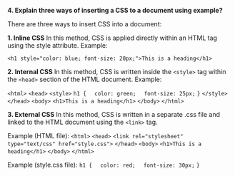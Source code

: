 **4. Explain three ways of inserting a CSS to a document using example?**

There are three ways to insert CSS into a document:

**1. Inline CSS**
In this method, CSS is applied directly within an HTML tag using the style attribute.
Example:

`<h1 style="color: blue; font-size: 20px;">This is a heading</h1>`

**2. Internal CSS**
In this method, CSS is written inside the `<style>` tag within the `<head>` section of the HTML document.
Example:

`<html>`
`<head>`
`<style>`
`h1 {`
`  color: green;`
`  font-size: 25px;`
`}`
`</style>`
`</head>`
`<body>`
`<h1>This is a heading</h1>`
`</body>`
`</html>`

**3. External CSS**
In this method, CSS is written in a separate .css file and linked to the HTML document using the `<link>` tag.

Example (HTML file):
`<html>`
`<head>`
`<link rel="stylesheet" type="text/css" href="style.css">`
`</head>`
`<body>`
`<h1>This is a heading</h1>`
`</body>`
`</html>`

Example (style.css file):
`h1 {`
`  color: red;`
`  font-size: 30px;`
`}`
